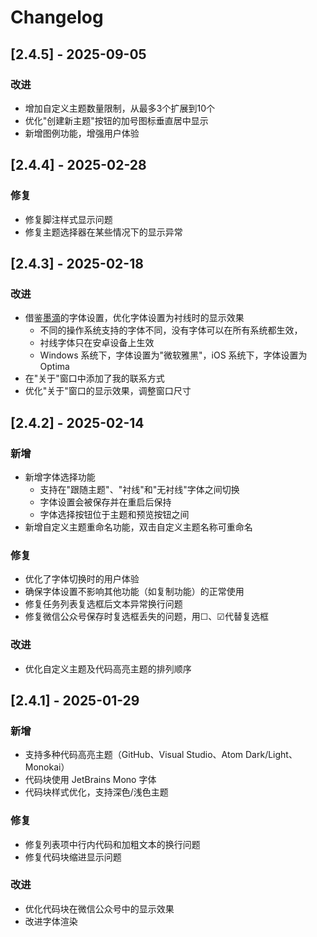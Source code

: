 # Changelog

## [2.4.5] - 2025-09-05

### 改进
- 增加自定义主题数量限制，从最多3个扩展到10个
- 优化"创建新主题"按钮的加号图标垂直居中显示
- 新增图例功能，增强用户体验

## [2.4.4] - 2025-02-28

### 修复
- 修复脚注样式显示问题
- 修复主题选择器在某些情况下的显示异常

## [2.4.3] - 2025-02-18

### 改进
- 借鉴[墨滴](https://mdnice.com/)的字体设置，优化字体设置为衬线时的显示效果
  - 不同的操作系统支持的字体不同，没有字体可以在所有系统都生效，
  - 衬线字体只在安卓设备上生效
  - Windows 系统下，字体设置为"微软雅黑"，iOS 系统下，字体设置为 Optima
- 在"关于"窗口中添加了我的联系方式
- 优化"关于"窗口的显示效果，调整窗口尺寸

## [2.4.2] - 2025-02-14

### 新增
- 新增字体选择功能
  - 支持在"跟随主题"、"衬线"和"无衬线"字体之间切换
  - 字体设置会被保存并在重启后保持
  - 字体选择按钮位于主题和预览按钮之间
- 新增自定义主题重命名功能，双击自定义主题名称可重命名

### 修复
- 优化了字体切换时的用户体验
- 确保字体设置不影响其他功能（如复制功能）的正常使用
- 修复任务列表复选框后文本异常换行问题
- 修复微信公众号保存时复选框丢失的问题，用☐、☑代替复选框

### 改进
- 优化自定义主题及代码高亮主题的排列顺序 

## [2.4.1] - 2025-01-29

### 新增
- 支持多种代码高亮主题（GitHub、Visual Studio、Atom Dark/Light、Monokai）
- 代码块使用 JetBrains Mono 字体
- 代码块样式优化，支持深色/浅色主题

### 修复
- 修复列表项中行内代码和加粗文本的换行问题
- 修复代码块缩进显示问题

### 改进
- 优化代码块在微信公众号中的显示效果
- 改进字体渲染